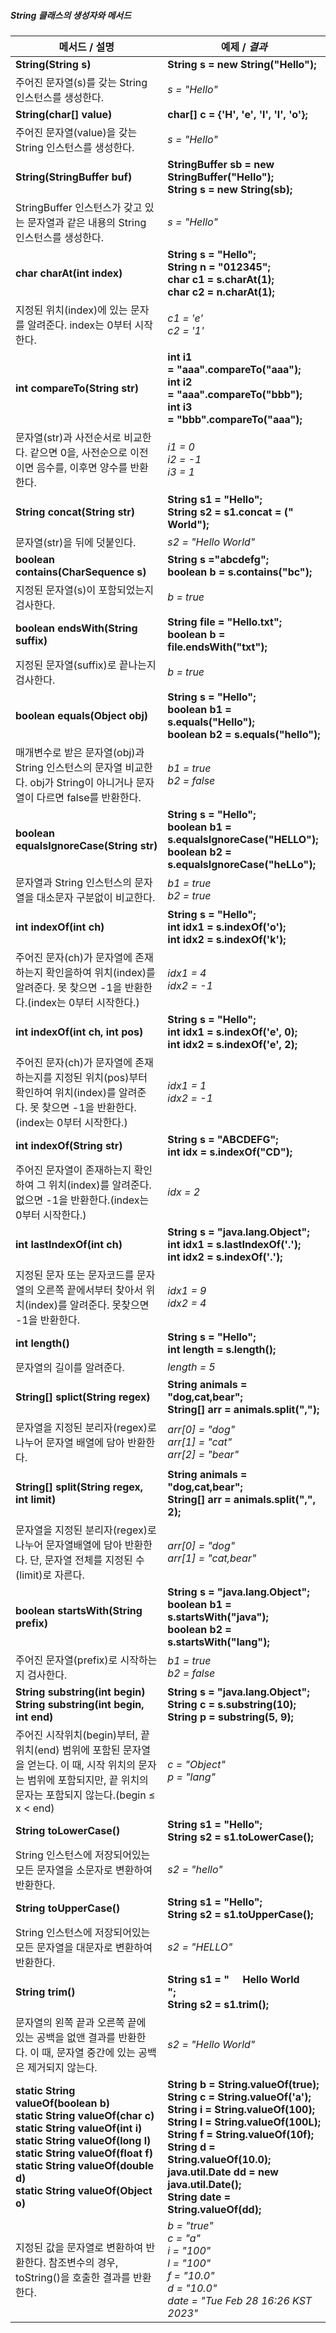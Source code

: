##### String 클래스의 생성자와 메서드

| 메서드 / 설명                                                | <span style="font-weight:bold">예제</span> / <span style="font-style:italic">결과</span> |
| ------------------------------------------------------------ | ------------------------------------------------------------ |
| <span style="font-weight:bold">String(String s)</span>       | <span style="font-weight:bold">String s = new String("Hello");</span> |
| 주어진 문자열(s)를 갖는 String 인스턴스를 생성한다.          | <span style="font-style:italic">s = "Hello"</span>           |
| <span style="font-weight:bold">String(char[] value)</span>   | <span style="font-weight:bold">char[] c = {'H', 'e', 'l', 'l', 'o'};</span> |
| 주어진 문자열(value)을 갖는 String 인스턴스를 생성한다.      | <span style="font-style:italic">s = "Hello"</span>           |
| <span style="font-weight:bold">String(StringBuffer buf)</span> | <span style="font-weight:bold">StringBuffer sb = new StringBuffer("Hello");<br />String s = new String(sb);</span> |
| StringBuffer 인스턴스가 갖고 있는 문자열과 같은 내용의 String 인스턴스를 생성한다. | <span style="font-style:italic">s = "Hello"</span>           |
| <span style="font-weight:bold">char charAt(int index)</span> | <span style="font-weight:bold">String s = "Hello";<br />String n = "012345";<br />char c1 = s.charAt(1);<br />char c2 = n.charAt(1);</span> |
| 지정된 위치(index)에 있는 문자를 알려준다. index는 0부터 시작한다. | <span style="font-style:italic">c1 = 'e'<br />c2 = '1'</span> |
| <span style="font-weight:bold">int compareTo(String str)</span> | <span style="font-weight:bold">int i1 = "aaa".compareTo("aaa");<br />int i2 = "aaa".compareTo("bbb");<br />int i3 = "bbb".compareTo("aaa");</span> |
| 문자열(str)과 사전순서로 비교한다. 같으면 0을, 사전순으로 이전이면 음수를, 이후면 양수를 반환한다. | <span style="font-style:italic">i1 = 0<br />i2 = -1<br />i3 = 1</span> |
| <span style="font-weight:bold">String concat(String str)</span> | <span style="font-weight:bold">String s1 = "Hello";<br />String s2 = s1.concat = (" World");</span> |
| 문자열(str)을 뒤에 덧붙인다.                                 | <span style="font-style:italic">s2 = "Hello World"</span>    |
| <span style="font-weight:bold">boolean contains(CharSequence s)</span> | <span style="font-weight:bold">String s ="abcdefg";<br />boolean b = s.contains("bc");</span> |
| 지정된 문자열(s)이 포함되었는지 검사한다.                    | <span style="font-style:italic">b = true</span>              |
| <span style="font-weight:bold">boolean endsWith(String suffix)</span> | <span style="font-weight:bold">String file = "Hello.txt";<br />boolean b = file.endsWith("txt");</span> |
| 지정된 문자열(suffix)로 끝나는지 검사한다.                   | <span style="font-style:italic">b = true</span>              |
| <span style="font-weight:bold">boolean equals(Object obj)</span> | <span style="font-weight:bold">String s = "Hello";<br />boolean b1 = s.equals("Hello");<br />boolean b2 = s.equals("hello");</span> |
| 매개변수로 받은 문자열(obj)과 String 인스턴스의 문자열 비교한다. obj가 String이 아니거나 문자열이 다르면 false를 반환한다. | <span style="font-style:italic">b1 = true<br />b2 = false</span> |
| <span style="font-weight:bold">boolean equalsIgnoreCase(String str)</span> | <span style="font-weight:bold">String s = "Hello";<br />boolean b1 = s.equalsIgnoreCase("HELLO");<br />boolean b2 = s.equalsIgnoreCase("heLLo");</span> |
| 문자열과 String 인스턴스의 문자열을 대소문자 구분없이 비교한다. | <span style="font-style:italic">b1 = true<br />b2 = true</span> |
| <span style="font-weight:bold">int indexOf(int ch)</span>    | <span style="font-weight:bold">String s = "Hello";<br />int idx1 = s.indexOf('o');<br />int idx2 = s.indexOf('k');</span> |
| 주어진 문자(ch)가 문자열에 존재하는지 확인을하여 위치(index)를 알려준다. 못 찾으면 -1을 반환한다.(index는 0부터 시작한다.) | <span style="font-style:italic">idx1 = 4<br />idx2 = -1</span> |
| <span style="font-weight:bold">int indexOf(int ch, int pos)</span> | <span style="font-weight:bold">String s = "Hello";<br />int idx1 = s.indexOf('e', 0);<br />int idx2 = s.indexOf('e', 2);</span> |
| 주어진 문자(ch)가 문자열에 존재하는지를 지정된 위치(pos)부터 확인하여 위치(index)를 알려준다. 못 찾으면 -1을 반환한다.(index는 0부터 시작한다.) | <span style="font-style:italic">idx1 = 1<br />idx2 = -1</span> |
| <span style="font-weight:bold">int indexOf(String str)</span> | <span style="font-weight:bold">String s = "ABCDEFG";<br />int idx = s.indexOf("CD");</span> |
| 주어진 문자열이 존재하는지 확인하여 그 위치(index)를 알려준다. 없으면 -1을 반환한다.(index는 0부터 시작한다.) | <span style="font-style:italic">idx = 2</span>               |
| <span style="font-weight:bold">int lastIndexOf(int ch)</span> | <span style="font-weight:bold">String s = "java.lang.Object";<br />int idx1 = s.lastIndexOf('.');<br />int idx2 = s.indexOf('.');</span> |
| 지정된 문자 또는 문자코드를 문자열의 오른쪽 끝에서부터 찾아서 위치(index)를 알려준다. 못찾으면 -1을 반환한다. | <span style="font-style:italic">idx1 = 9<br />idx2 = 4</span> |
| <span style="font-weight:bold">int length()</span>           | <span style="font-weight:bold">String s = "Hello";<br />int length = s.length();</span> |
| 문자열의 길이를 알려준다.                                    | <span style="font-style:italic">length = 5</span>            |
| <span style="font-weight:bold">String[] splict(String regex)</span> | <span style="font-weight:bold">String animals = "dog,cat,bear";<br />String[] arr = animals.split(",");</span> |
| 문자열을 지정된 분리자(regex)로 나누어 문자열 배열에 담아 반환한다. | <span style="font-style:italic">arr[0] = "dog"<br />arr[1] = "cat"<br />arr[2] = "bear"</span> |
| <span style="font-weight:bold">String[] split(String regex, int limit)</span> | <span style="font-weight:bold">String animals = "dog,cat,bear";<br />String[] arr = animals.split(",", 2);</span> |
| 문자열을 지정된 분리자(regex)로 나누어 문자열배열에 담아 반환한다. 단, 문자열 전체를 지정된 수(limit)로 자른다. | <span style="font-style:italic">arr[0] = "dog"<br />arr[1] = "cat,bear"</span> |
| <span style="font-weight:bold">boolean startsWith(String prefix)</span> | <span style="font-weight:bold">String s = "java.lang.Object";<br />boolean b1 = s.startsWith("java");<br />boolean b2 = s.startsWith("lang");</span> |
| 주어진 문자열(prefix)로 시작하는지 검사한다.                 | <span style="font-style:italic">b1 = true<br />b2 = false</span> |
| <span style="font-weight:bold">String substring(int begin)<br />String substring(int begin, int end)</span> | <span style="font-weight:bold">String s = "java.lang.Object";<br />String c = s.substring(10);<br />String p = substring(5, 9);</span> |
| 주어진 시작위치(begin)부터, 끝 위치(end) 범위에 포함된 문자열을 얻는다. 이 때, 시작 위치의 문자는 범위에 포함되지만, 끝 위치의 문자는 포함되지 않는다.(begin ≤ x < end) | <span style="font-style:italic">c = "Object"<br />p = "lang"</span> |
| <span style="font-weight:bold">String toLowerCase()</span>   | <span style="font-weight:bold">String s1 = "Hello";<br />String s2 = s1.toLowerCase();</span> |
| String 인스턴스에 저장되어있는 모든 문자열을 소문자로 변환하여 반환한다. | <span style="font-style:italic">s2 = "hello"</span>          |
| <span style="font-weight:bold">String toUpperCase()</span>   | <span style="font-weight:bold">String s1 = "Hello";<br />String s2 = s1.toUpperCase();</span> |
| String 인스턴스에 저장되어있는 모든 문자열을 대문자로 변환하여 반환한다. | <span style="font-style:italic">s2 = "HELLO"</span>          |
| <span style="font-weight:bold">String trim()</span>          | <span style="font-weight:bold">String s1 = "     Hello World     ";<br />String s2 = s1.trim();</span> |
| 문자열의 왼쪽 끝과 오른쪽 끝에 있는 공백을 없앤 결과를 반환한다. 이 때, 문자열 중간에 있는 공백은 제거되지 않는다. | <span style="font-style:italic">s2 = "Hello World"</span>    |
| <span style="font-weight:bold">static String valueOf(boolean b)<br />static String valueOf(char c)<br />static String valueOf(int i)<br />static String valueOf(long l)<br />static String valueOf(float f)<br />static String valueOf(double d)<br />static String valueOf(Object o)</span> | <span style="font-weight:bold">String b = String.valueOf(true);<br />String c = String.valueOf('a');<br />String i = String.valueOf(100);<br />String l = String.valueOf(100L);<br />String f = String.valueOf(10f);<br />String d = String.valueOf(10.0);<br />java.util.Date dd = new java.util.Date();<br />String date = String.valueOf(dd);</span> |
| 지정된 값을 문자열로 변환하여 반환한다. 참조변수의 경우, toString()을 호출한 결과를 반환한다. | <span style="font-style:italic">b = "true"<br />c = "a"<br />i = "100"<br />l = "100"<br />f = "10.0"<br />d = "10.0"<br />date = "Tue Feb 28 16:26 KST 2023"</span> |
